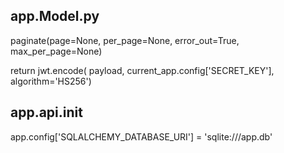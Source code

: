 

## app.Model.py
paginate(page=None, per_page=None, error_out=True, max_per_page=None)

return jwt.encode(
            payload,
            current_app.config['SECRET_KEY'],
            algorithm='HS256')

## app.api.__init__
app.config['SQLALCHEMY_DATABASE_URI'] = 'sqlite:///app.db'